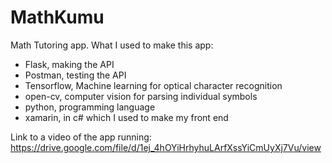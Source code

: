 # MathKumu
Math Tutoring app. What I used to make this app:
- Flask, making the API
- Postman, testing the API
- Tensorflow, Machine learning for optical character recognition
- open-cv, computer vision for parsing individual symbols
- python, programming language
- xamarin, in c# which I used to make my front end

Link to a video of the app running: https://drive.google.com/file/d/1ej_4hOYiHrhyhuLArfXssYiCmUyXj7Vu/view
